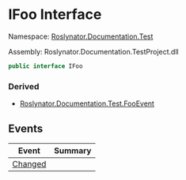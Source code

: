 # IFoo Interface

Namespace: [Roslynator.Documentation.Test](../README.md)

Assembly: Roslynator\.Documentation\.TestProject\.dll

```csharp
public interface IFoo
```

### Derived

* [Roslynator.Documentation.Test.FooEvent](../FooEvent/README.md)

## Events

| Event | Summary |
| ----- | ------- |
| [Changed](Changed/README.md) | |


